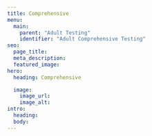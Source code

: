 ```yaml
---
title: Comprehensive
menu:
  main:
    parent: "Adult Testing"
    identifier: "Adult Comprehensive Testing"
seo:
  page_title:
  meta_description:
  featured_image:
hero:
  heading: Comprehensive

  image:
    image_url:
    image_alt:
intro:
  heading:
  body:
---
```

